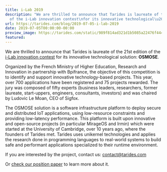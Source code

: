 ```yaml
---
title: i-Lab 2019
description: "We are thrilled to announce that Tarides is laureate of the 21st\nedition
  of the i-Lab innovation contest\nfor its innovative technological\u2026"
url: https://tarides.com/blog/2019-07-05-i-lab-2019
date: 2019-07-05T00:00:00-00:00
preview_image: https://tarides.com/static/989f814ad321d1b5085a22476f444920/d87c0/iLab_2019.jpg
featured:
---
```


<p>We are thrilled to announce that Tarides is laureate of the 21st
edition of the <a href="http://www.enseignementsup-recherche.gouv.fr/cid5745/le-concours-i-lab-2019-un-tremplin-pour-les-entrepreneurs-de-la-deep-tech.html">i-Lab innovation contest</a>
for its innovative technological solution: <strong>OSMOSE</strong>.</p>
<p>Organized by the French Ministry of Higher Education, Research and
Innovation in partnership with Bpifrance, the objective of this
competition is to identify and support innovative technology-based
projects. This year, over 700 applications have been registered and 75
projects rewarded. The jury was composed of fifty experts (business
leaders, researchers, former laureate, start-uppers, engineers,
consultants, investors) and was chaired by Ludovic Le Moan, CEO of
Sigfox.</p>
<p>The OSMOSE solution is a software infrastructure platform to deploy
secure and distributed IoT applications, using low-resource
constraints and providing low-latency performance. This platform is
built upon innovative and open-source projects (in particular MirageOS
and Irmin) which were started at the University of Cambridge, over 10
years ago, where the founders of Tarides met. Tarides uses unikernel
technologies and applies the research done in programming languages to
real-world systems to build safe and performant applications
specialized to their runtime environment.</p>
<p>If you are interested by the project, contact us:
<a href="mailto:contact@tarides.com">contact@tarides.com</a></p>
<p>Or <a href="http://gazagnaire.org/pub/2019.02-osmose.pdf">check our position paper</a>
to learn more about it.</p>
